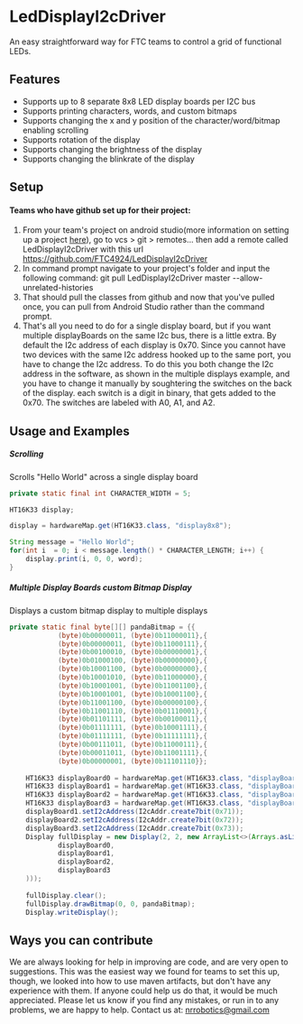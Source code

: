 # LedDisplayI2cDriver
An easy straightforward way for FTC teams to control a grid of functional LEDs.
## Features
- Supports up to 8 separate 8x8 LED display boards per I2C bus
- Supports printing characters, words, and custom bitmaps
- Supports changing the x and y position of the character/word/bitmap enabling scrolling
- Supports rotation of the display
- Supports changing the brightness of the display
- Supports changing the blinkrate of the display
## Setup
#### Teams who have github set up for their project:
1) From your team's project on android studio(more information on setting up a project [here](https://github.com/FIRST-Tech-Challenge/FtcRobotController)), go to vcs > git > remotes... then add a remote called LedDisplayI2cDriver with this url https://github.com/FTC4924/LedDisplayI2cDriver
2) In command prompt navigate to your project's folder and input the following command:
git pull LedDisplayI2cDriver master --allow-unrelated-histories
3) That should pull the classes from github and now that you've pulled once, you can pull from Android Studio rather than the command prompt.
4) That's all you need to do for a single display board, but if you want multiple displayBoards on the same I2c bus, there is a little extra. By default the I2c address of each display is 0x70. Since you cannot have two devices with the same I2c address hooked up to the same port, you have to change the I2c address. To do this you both change the I2c address in the software, as shown in the multiple displays example, and you have to change it manually by soughtering the switches on the back of the display. each switch is a digit in binary, that gets added to the 0x70. The switches are labeled with A0, A1, and A2.
## Usage and Examples
##### Scrolling
Scrolls "Hello World" across a single display board
```java
private static final int CHARACTER_WIDTH = 5;

HT16K33 display;  

display = hardwareMap.get(HT16K33.class, "display8x8");

String message = "Hello World";
for(int i  = 0; i < message.length() * CHARACTER_LENGTH; i++) {
    display.print(i, 0, 0, word);
}
```
##### Multiple Display Boards custom Bitmap Display
Displays a custom bitmap display to multiple displays
```java
private static final byte[][] pandaBitmap = {{
            (byte)0b00000011, (byte)0b11000011},{
            (byte)0b00000011, (byte)0b11000111},{
            (byte)0b00100010, (byte)0b00000001},{
            (byte)0b01000100, (byte)0b00000000},{
            (byte)0b10001100, (byte)0b00000000},{
            (byte)0b10001010, (byte)0b11000000},{
            (byte)0b10001001, (byte)0b11001100},{
            (byte)0b10001001, (byte)0b10001100},{
            (byte)0b11001100, (byte)0b00000100},{
            (byte)0b11001110, (byte)0b01110001},{
            (byte)0b01101111, (byte)0b00100011},{
            (byte)0b01111111, (byte)0b10001111},{
            (byte)0b01111111, (byte)0b11111111},{
            (byte)0b00111011, (byte)0b11000111},{
            (byte)0b00011011, (byte)0b11001111},{
            (byte)0b00000001, (byte)0b11101110}};
            
    HT16K33 displayBoard0 = hardwareMap.get(HT16K33.class, "displayBoard0");
    HT16K33 displayBoard1 = hardwareMap.get(HT16K33.class, "displayBoard1");
    HT16K33 displayBoard2 = hardwareMap.get(HT16K33.class, "displayBoard2");
    HT16K33 displayBoard3 = hardwareMap.get(HT16K33.class, "displayBoard3");
    displayBoard1.setI2cAddress(I2cAddr.create7bit(0x71));
    displayBoard2.setI2cAddress(I2cAddr.create7bit(0x72));
    displayBoard3.setI2cAddress(I2cAddr.create7bit(0x73));
    Display fullDisplay = new Display(2, 2, new ArrayList<>(Arrays.asList(
            displayBoard0,
            displayBoard1,
            displayBoard2,
            displayBoard3
    )));
    
    fullDisplay.clear();
    fullDisplay.drawBitmap(0, 0, pandaBitmap);
    Display.writeDisplay();
```
## Ways you can contribute
We are always looking for help in improving are code, and are very open to suggestions. This was the easiest way we found for teams to set this up, 
though, we looked into how to use maven artifacts, but don't have any experience with them. If anyone could help us do that, it would be much appreciated. Please let us know
if you find any mistakes, or run in to any problems, we are happy to help.
Contact us at:
nrrobotics@gmail.com
